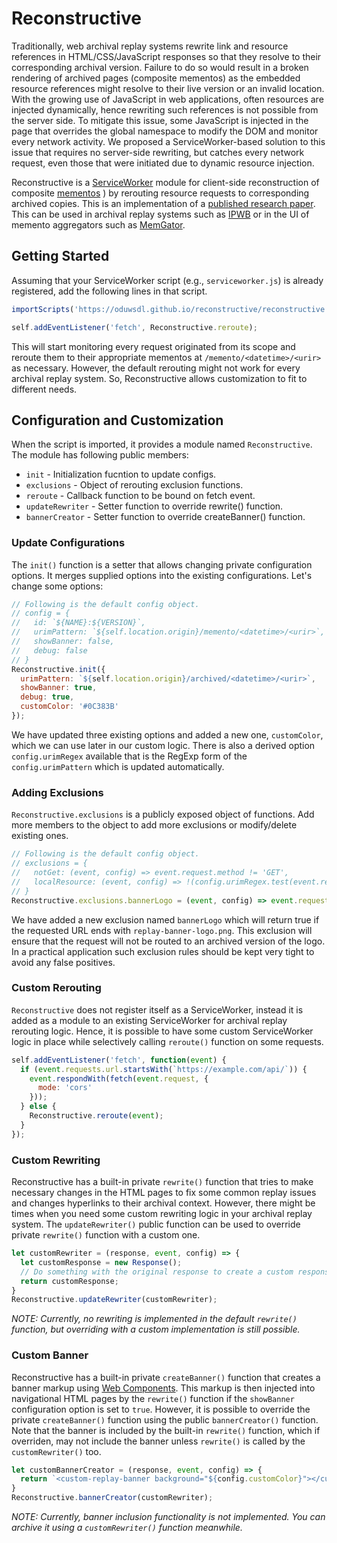 # Reconstructive

Traditionally, web archival replay systems rewrite link and resource references in HTML/CSS/JavaScript responses so that they resolve to their corresponding archival version.
Failure to do so would result in a broken rendering of archived pages (composite mementos) as the embedded resource references might resolve to their live version or an invalid location.
With the growing use of JavaScript in web applications, often resources are injected dynamically, hence rewriting such references is not possible from the server side.
To mitigate this issue, some JavaScript is injected in the page that overrides the global namespace to modify the DOM and monitor every network activity.
We proposed a ServiceWorker-based solution to this issue that requires no server-side rewriting, but catches every network request, even those that were initiated due to dynamic resource injection.

Reconstructive is a [ServiceWorker](https://developer.mozilla.org/en-US/docs/Web/API/Service_Worker_API) module for client-side reconstruction of composite [mementos](https://tools.ietf.org/html/rfc7089) ) by rerouting resource requests to corresponding archived copies.
This is an implementation of a [published research paper](http://www.cs.odu.edu/~mln/pubs/jcdl-2017/jcdl-2017-alam-service-worker.pdf).
This can be used in archival replay systems such as [IPWB](https://github.com/oduwsdl/ipwb) or in the UI of memento aggregators such as [MemGator](https://github.com/oduwsdl/memgator).

## Getting Started

Assuming that your ServiceWorker script (e.g., `serviceworker.js`) is already registered, add the following lines in that script.

```js
importScripts('https://oduwsdl.github.io/reconstructive/reconstructive.js');

self.addEventListener('fetch', Reconstructive.reroute);
```

This will start monitoring every request originated from its scope and reroute them to their appropriate mementos at `/memento/<datetime>/<urir>` as necessary.
However, the default rerouting might not work for every archival replay system.
So, Reconstructive allows customization to fit to different needs.

## Configuration and Customization

When the script is imported, it provides a module named `Reconstructive`.
The module has following public members:

* `init`           - Initialization fucntion to update configs.
* `exclusions`     - Object of rerouting exclusion functions.
* `reroute`        - Callback function to be bound on fetch event.
* `updateRewriter` - Setter function to override rewrite() function.
* `bannerCreator`  - Setter function to override createBanner() function.

### Update Configurations

The `init()` function is a setter that allows changing private configuration options.
It merges supplied options into the existing configurations.
Let's change some options:

```js
// Following is the default config object.
// config = {
//   id: `${NAME}:${VERSION}`,
//   urimPattern: `${self.location.origin}/memento/<datetime>/<urir>`,
//   showBanner: false,
//   debug: false
// }
Reconstructive.init({
  urimPattern: `${self.location.origin}/archived/<datetime>/<urir>`,
  showBanner: true,
  debug: true,
  customColor: '#0C383B'
});
```

We have updated three existing options and added a new one, `customColor`, which we can use later in our custom logic.
There is also a derived option `config.urimRegex` available that is the RegExp form of the `config.urimPattern` which is updated automatically.

### Adding Exclusions

`Reconstructive.exclusions` is a publicly exposed object of functions.
Add more members to the object to add more exclusions or modify/delete existing ones.

```js
// Following is the default config object.
// exclusions = {
//   notGet: (event, config) => event.request.method != 'GET',
//   localResource: (event, config) => !(config.urimRegex.test(event.request.url) || config.urimRegex.test(event.request.referrer))
// }
Reconstructive.exclusions.bannerLogo = (event, config) => event.request.url.endsWith('replay-banner-logo.png');
```

We have added a new exclusion named `bannerLogo` which will return true if the requested URL ends with `replay-banner-logo.png`.
This exclusion will ensure that the request will not be routed to an archived version of the logo.
In a practical application such exclusion rules should be kept very tight to avoid any false positives.

### Custom Rerouting

`Reconstructive` does not register itself as a ServiceWorker, instead it is added as a module to an existing ServiceWorker for archival replay rerouting logic.
Hence, it is possible to have some custom ServiceWorker logic in place while selectively calling `reroute()` function on some requests.

```js
self.addEventListener('fetch', function(event) {
  if (event.requests.url.startsWith(`https://example.com/api/`)) {
    event.respondWith(fetch(event.request, {
      mode: 'cors'
    }));
  } else {
    Reconstructive.reroute(event);
  }
});
```

### Custom Rewriting

Reconstructive has a built-in private `rewrite()` function that tries to make necessary changes in the HTML pages to fix some common replay issues and changes hyperlinks to their archival context.
However, there might be times when you need some custom rewriting logic in your archival replay system.
The `updateRewriter()` public function can be used to override private `rewrite()` function with a custom one.

```js
let customRewriter = (response, event, config) => {
  let customResponse = new Response();
  // Do something with the original response to create a custom response.
  return customResponse;
}
Reconstructive.updateRewriter(customRewriter);
```

*NOTE: Currently, no rewriting is implemented in the default `rewrite()` function, but overriding with a custom implementation is still possible.*

### Custom Banner

Reconstructive has a built-in private `createBanner()` function that creates a banner markup using [Web Components](https://www.webcomponents.org/).
This markup is then injected into navigational HTML pages by the `rewrite()` function if the `showBanner` configuration option is set to `true`.
However, it is possible to override the private `createBanner()` function using the public `bannerCreator()` function.
Note that the banner is included by the built-in `rewrite()` function, which if overriden, may not include the banner unless `rewrite()` is called by the `customRewriter()` too.

```js
let customBannerCreator = (response, event, config) => {
  return `<custom-replay-banner background="${config.customColor}"></custom-replay-banner>`;
}
Reconstructive.bannerCreator(customRewriter);
```

*NOTE: Currently, banner inclusion functionality is not implemented. You can archive it using a `customRewriter()` function meanwhile.*
